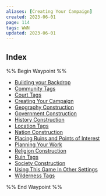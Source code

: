 ```yaml
---
aliases: [Creating Your Campaign]
created: 2023-06-01
page: 114
tags: WWN
updated: 2023-06-01
---
```





## Index

%% Begin Waypoint %%
- [Building your Backdrop](./Building%20your%20Backdrop.md)
- [Community Tags](./Community%20Tags.md)
- [Court Tags](./Court%20Tags.md)
- [Creating Your Campaign](./Creating%20Your%20Campaign.md)
- [Geography Construction](./Geography%20Construction.md)
- [Government Construction](./Government%20Construction.md)
- [History Construction](./History%20Construction.md)
- [Location Tags](./Location%20Tags.md)
- [Nation Construction](./Nation%20Construction.md)
- [Placing Ruins and Points of Interest](./Placing%20Ruins%20and%20Points%20of%20Interest.md)
- [Planning Your Work](./Planning%20Your%20Work.md)
- [Religion Construction](./Religion%20Construction.md)
- [Ruin Tags](./Ruin%20Tags.md)
- [Society Construction](./Society%20Construction.md)
- [Using This Game In Other Settings](./Using%20This%20Game%20In%20Other%20Settings.md)
- [Wilderness Tags](./Wilderness%20Tags.md)

%% End Waypoint %%